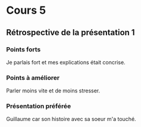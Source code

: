 # Cours 5
## Rétrospective de la présentation 1

### Points forts
Je parlais fort et mes explications était concrise.

### Points à améliorer
Parler moins vite et de moins stresser.

### Présentation préférée
Guillaume car son histoire avec sa soeur m'a touché.
